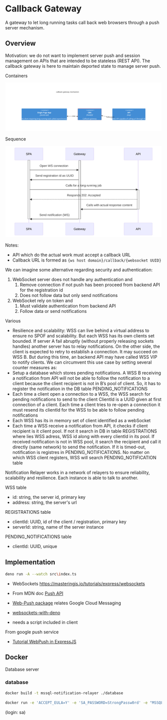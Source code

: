 # Callback Gateway

A gateway to let long running tasks call back web browsers through a push server mechanism.


## Overview

Motivation: we do not want to implement server push and session management on APIs that are intended to be stateless (REST API). The callback gateway is here to maintain deported state to manage server push.

Containers

![Alt text](docs/images/c4-containers.svg "containers")

Sequence

![Alt text](docs/images/sequence.svg "sequence")

Notes:

* API which do the actual work must accept a callback URL
* Callback URL is formed as `{ws host domain}/callback/{websocket UUID}`

We can imagine some alternative regarding security and authentication:

1. WebSocket server does not handle any authentication and
   1. Remove connection if not push has been proceed from backend API for the registration id
   2. Does not follow data but only send notifications
2. WebSocket rely on token and
   1. Must validate authentication from backend API
   2. Follow data or send notifications


Various

* Resilience and scalability: WSS can live behind a virtual address to ensure no SPOF and scalability. But each WSS has its own clients set bounded. If server A fail abruptly (without properly releasing sockets handles) another server has to relay notifications. On the other side, the client is expected to retry to establish a connection. It may succeed on WSS B. But during this time, an backend API may have called WSS VIP to notify clients. We can circumvent this use case by setting several counter measures as:
* Setup a database which stores pending notifications. A WSS B receiving a notification from API will not be able to follow the notification to a client because the client recipient is not in B’s pool of client. So, it has to register the notification in the DB table PENDING_NOTIFICATIONS
* Each time a client open a connection to a WSS, the WSS search for pending notifications to send to the client
ClientId is a UUID given at first connection of a client. Each time a client tries to re-open a connection it must resend its clientId for the WSS to be able to follow pending notifications
* Each WSS has its in memory set of client identified as a webSocket
* Each time a WSS receive a notification from API, it checks if client recipient is it client pool. If not it search in DB in table REGISTRATIONS where lies WSS adress, WSS id along with every clientId in its pool. If received notification is not in WSS pool, it search the recipient and call it directly (same network) to send the notification. If it is timed-out, notification is registres in PENDING_NOTIFICATIONS. No matter on which WSS client registers, WSS will search PENDING_NOTIFICATION table


Notification Relayer works in a network of relayers to ensure reliability, scalability and resilience.
Each instance is able to talk to another.

WSS table
- id: string, the server id, primary key
- address: string, the server's url

REGISTRATIONS table
- clientId: UUID, id of the client / registration, primary key
- serverId: string, name of the server instance

PENDING_NOTIFICATIONS table
- clientId: UUID, unique

## Implementation

```bash
deno run -A --watch src\index.ts
```

* WebSockets https://masteringjs.io/tutorials/express/websockets

* From MDN doc
[Push API](https://developer.mozilla.org/en-US/docs/Web/API/Push_API)
* [Web-Push package](https://www.npmjs.com/package/web-push) relates Google Cloud Messaging
* [websockets-with-deno](https://blog.logrocket.com/using-websockets-with-deno/)
* needs a script included in client

From google push service
* [Tutorial WebPush in ExpressJS](https://web.dev/articles/push-notifications-server-codelab?hl=fr)


## Docker

Database server

### database

```bash
docker build -t mssql-notification-relayer ./database
```

```bash
docker run -e 'ACCEPT_EULA=Y' -e 'SA_PASSWORD=StrongPassw0rd' -e "MSSQL_PID=Express" -p 1433:1433 --name mssql-notification-relayer.localtest.me --detach mssql-notification-relayer
```
(login: sa)